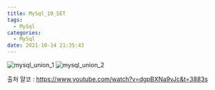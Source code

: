 ```yaml
---
title: MySql_19_SET
tags:
  - MySql
categories:
  - MySql
date: 2021-10-14 21:35:43
---
```


![mysql_union_1](/review_img/mysql/20-1.PNG)
![mysql_union_2](/review_img/mysql/20-2.PNG)


출처 얄코 : https://www.youtube.com/watch?v=dgpBXNa9vJc&t=3883s

